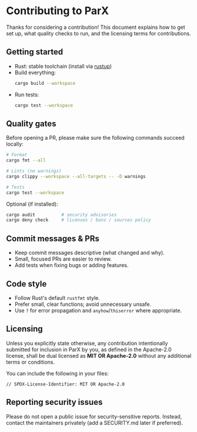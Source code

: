 # Contributing to ParX

Thanks for considering a contribution! This document explains how to get set up,
what quality checks to run, and the licensing terms for contributions.

## Getting started

- Rust: stable toolchain (install via [rustup](https://rustup.rs))
- Build everything:
  ```bash
  cargo build --workspace
  ```
- Run tests:
  ```bash
  cargo test --workspace
  ```

## Quality gates

Before opening a PR, please make sure the following commands succeed locally:

```bash
# Format
cargo fmt --all

# Lints (no warnings)
cargo clippy --workspace --all-targets -- -D warnings

# Tests
cargo test --workspace
```

Optional (if installed):

```bash
cargo audit          # security advisories
cargo deny check     # licenses / bans / sources policy
```

## Commit messages & PRs

- Keep commit messages descriptive (what changed and why).
- Small, focused PRs are easier to review.
- Add tests when fixing bugs or adding features.

## Code style

- Follow Rust's default `rustfmt` style.
- Prefer small, clear functions; avoid unnecessary unsafe.
- Use `?` for error propagation and `anyhow`/`thiserror` where appropriate.

## Licensing

Unless you explicitly state otherwise, any contribution intentionally submitted
for inclusion in ParX by you, as defined in the Apache-2.0 license, shall be
dual licensed as **MIT OR Apache-2.0** without any additional terms or
conditions.

You can include the following in your files:

```text
// SPDX-License-Identifier: MIT OR Apache-2.0
```

## Reporting security issues

Please do not open a public issue for security-sensitive reports. Instead,
contact the maintainers privately (add a SECURITY.md later if preferred).

